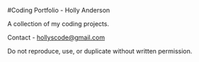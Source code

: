 #Coding Portfolio - Holly Anderson

A collection of my coding projects. 

Contact - hollyscode@gmail.com

Do not reproduce, use, or duplicate without written permission.
